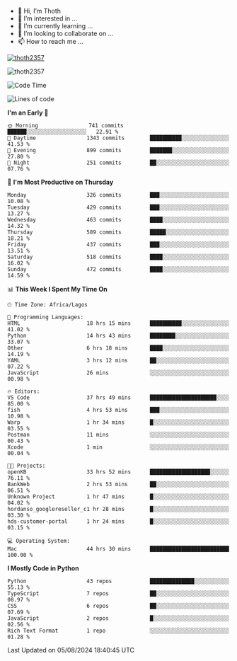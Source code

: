 <!---
thoth2357/thoth2357 is a ✨ special ✨ repository because its `README.md` (this file) appears on your GitHub profile.
You can click the Preview link to take a look at your changes.
--->

- 👋 Hi, I’m Thoth
- 👀 I’m interested in ...
- 🌱 I’m currently learning ...
- 💞️ I’m looking to collaborate on ...
- 📫 How to reach me ...


<p align="left"> <a href="https://github.com/ryo-ma/github-profile-trophy"><img src="https://github-profile-trophy.vercel.app/?username=thoth2357&theme=gruvbox&no-bg=true&no-frame=false&title=MultiLanguage,Commits,Repositories,Stars,Followers,PullRequest,Reviews,Issues" alt="thoth2357" /></a> </p>

<p align="left"> <img src="https://komarev.com/ghpvc/?username=thoth2357&label=Profile%20views&color=0e75b6&style=flat" alt="thoth2357" /> </p>

<!--START_SECTION:waka-->
![Code Time](http://img.shields.io/badge/Code%20Time-3%2C155%20hrs%2011%20mins-blue)

![Lines of code](https://img.shields.io/badge/From%20Hello%20World%20I%27ve%20Written-30.4%20million%20lines%20of%20code-blue)

**I'm an Early 🐤** 

```text
🌞 Morning                741 commits         ██████░░░░░░░░░░░░░░░░░░░   22.91 % 
🌆 Daytime                1343 commits        ██████████░░░░░░░░░░░░░░░   41.53 % 
🌃 Evening                899 commits         ███████░░░░░░░░░░░░░░░░░░   27.80 % 
🌙 Night                  251 commits         ██░░░░░░░░░░░░░░░░░░░░░░░   07.76 % 
```
📅 **I'm Most Productive on Thursday** 

```text
Monday                   326 commits         ███░░░░░░░░░░░░░░░░░░░░░░   10.08 % 
Tuesday                  429 commits         ███░░░░░░░░░░░░░░░░░░░░░░   13.27 % 
Wednesday                463 commits         ████░░░░░░░░░░░░░░░░░░░░░   14.32 % 
Thursday                 589 commits         █████░░░░░░░░░░░░░░░░░░░░   18.21 % 
Friday                   437 commits         ███░░░░░░░░░░░░░░░░░░░░░░   13.51 % 
Saturday                 518 commits         ████░░░░░░░░░░░░░░░░░░░░░   16.02 % 
Sunday                   472 commits         ████░░░░░░░░░░░░░░░░░░░░░   14.59 % 
```


📊 **This Week I Spent My Time On** 

```text
🕑︎ Time Zone: Africa/Lagos

💬 Programming Languages: 
HTML                     18 hrs 15 mins      ██████████░░░░░░░░░░░░░░░   41.02 % 
Python                   14 hrs 43 mins      ████████░░░░░░░░░░░░░░░░░   33.07 % 
Other                    6 hrs 18 mins       ████░░░░░░░░░░░░░░░░░░░░░   14.19 % 
YAML                     3 hrs 12 mins       ██░░░░░░░░░░░░░░░░░░░░░░░   07.22 % 
JavaScript               26 mins             ░░░░░░░░░░░░░░░░░░░░░░░░░   00.98 % 

🔥 Editors: 
VS Code                  37 hrs 49 mins      █████████████████████░░░░   85.00 % 
fish                     4 hrs 53 mins       ███░░░░░░░░░░░░░░░░░░░░░░   10.98 % 
Warp                     1 hr 34 mins        █░░░░░░░░░░░░░░░░░░░░░░░░   03.55 % 
Postman                  11 mins             ░░░░░░░░░░░░░░░░░░░░░░░░░   00.43 % 
Xcode                    1 min               ░░░░░░░░░░░░░░░░░░░░░░░░░   00.04 % 

🐱‍💻 Projects: 
openKB                   33 hrs 52 mins      ███████████████████░░░░░░   76.11 % 
BankWeb                  2 hrs 53 mins       ██░░░░░░░░░░░░░░░░░░░░░░░   06.51 % 
Unknown Project          1 hr 47 mins        █░░░░░░░░░░░░░░░░░░░░░░░░   04.02 % 
hordanso_googlereseller_c1 hr 28 mins        █░░░░░░░░░░░░░░░░░░░░░░░░   03.30 % 
hds-customer-portal      1 hr 24 mins        █░░░░░░░░░░░░░░░░░░░░░░░░   03.15 % 

💻 Operating System: 
Mac                      44 hrs 30 mins      █████████████████████████   100.00 % 
```

**I Mostly Code in Python** 

```text
Python                   43 repos            ██████████████░░░░░░░░░░░   55.13 % 
TypeScript               7 repos             ██░░░░░░░░░░░░░░░░░░░░░░░   08.97 % 
CSS                      6 repos             ██░░░░░░░░░░░░░░░░░░░░░░░   07.69 % 
JavaScript               2 repos             █░░░░░░░░░░░░░░░░░░░░░░░░   02.56 % 
Rich Text Format         1 repo              ░░░░░░░░░░░░░░░░░░░░░░░░░   01.28 % 
```




 Last Updated on 05/08/2024 18:40:45 UTC
<!--END_SECTION:waka-->
<!--![](http://github-profile-summary-cards.vercel.app/api/cards/profile-details?username=thoth2357&theme=2077)

![](http://github-profile-summary-cards.vercel.app/api/cards/stats?username=thoth2357&theme=2077)![](http://github-profile-summary-cards.vercel.app/api/cards/productive-time?username=thoth2357&theme=2077&utcOffset=8) -->
